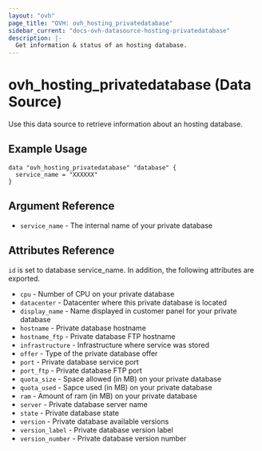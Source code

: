 ```yaml
---
layout: "ovh"
page_title: "OVH: ovh_hosting_privatedatabase"
sidebar_current: "docs-ovh-datasource-hosting-privatedatabase"
description: |-
  Get information & status of an hosting database.
---
```


# ovh_hosting_privatedatabase (Data Source)

Use this data source to retrieve information about an hosting database.

## Example Usage

```hcl
data "ovh_hosting_privatedatabase" "database" {
  service_name = "XXXXXX"
}
```

## Argument Reference

* `service_name` - The internal name of your private database

## Attributes Reference

`id` is set to database service_name. In addition, the following attributes are exported.

* `cpu` - Number of CPU on your private database
* `datacenter` - Datacenter where this private database is located
* `display_name` - Name displayed in customer panel for your private database
* `hostname` - Private database hostname
* `hostname_ftp` - Private database FTP hostname
* `infrastructure` - Infrastructure where service was stored
* `offer` - Type of the private database offer
* `port` - Private database service port
* `port_ftp` - Private database FTP port
* `quota_size` - Space allowed (in MB) on your private database
* `quota_used` - Sapce used (in MB) on your private database
* `ram` - Amount of ram (in MB) on your private database
* `server` - Private database server name
* `state` - Private database state
* `version` - Private database available versions
* `version_label` - Private database version label
* `version_number` - Private database version number
